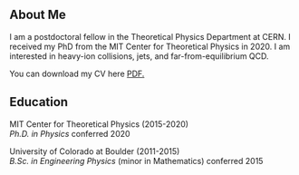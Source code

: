 ## About Me

I am a postdoctoral fellow in the Theoretical Physics Department at CERN. I received my PhD from the MIT Center for Theoretical Physics in 2020.
I am interested in heavy-ion collisions, jets, and far-from-equilibrium QCD.

You can download my CV here <a href="jasminebrewer.github.io/JasmineBrewer_CV.pdf" target="_blank">PDF.</a>

## Education

MIT Center for Theoretical Physics (2015-2020)  
*Ph.D. in Physics* conferred 2020

University of Colorado at Boulder (2011-2015)  
*B.Sc. in Engineering Physics* (minor in Mathematics) conferred 2015
